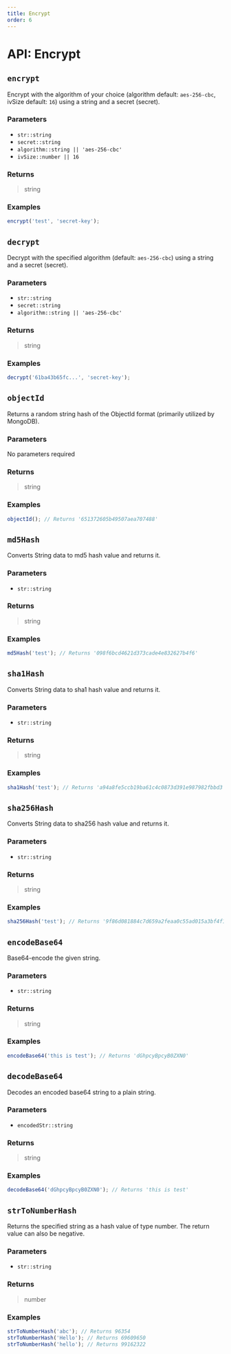 ```yaml
---
title: Encrypt
order: 6
---
```


# API: Encrypt

## `encrypt` <Badge type="tip" text="JavaScript" />

Encrypt with the algorithm of your choice (algorithm default: `aes-256-cbc`, ivSize default: `16`) using a string and a secret (secret).

### Parameters

- `str::string`
- `secret::string`
- `algorithm::string || 'aes-256-cbc'`
- `ivSize::number || 16`

### Returns

> string

### Examples

```javascript
encrypt('test', 'secret-key');
```

## `decrypt` <Badge type="tip" text="JavaScript" />

Decrypt with the specified algorithm (default: `aes-256-cbc`) using a string and a secret (secret).

### Parameters

- `str::string`
- `secret::string`
- `algorithm::string || 'aes-256-cbc'`

### Returns

> string

### Examples

```javascript
decrypt('61ba43b65fc...', 'secret-key');
```

## `objectId` <Badge type="tip" text="JavaScript" /><Badge type="info" text="Dart" />

Returns a random string hash of the ObjectId format (primarily utilized by MongoDB).

### Parameters

No parameters required

### Returns

> string

### Examples

```javascript
objectId(); // Returns '651372605b49507aea707488'
```

## `md5Hash` <Badge type="tip" text="JavaScript" /><Badge type="info" text="Dart" />

Converts String data to md5 hash value and returns it.

### Parameters

- `str::string`

### Returns

> string

### Examples

```javascript
md5Hash('test'); // Returns '098f6bcd4621d373cade4e832627b4f6'
```

## `sha1Hash` <Badge type="tip" text="JavaScript" /><Badge type="info" text="Dart" />

Converts String data to sha1 hash value and returns it.

### Parameters

- `str::string`

### Returns

> string

### Examples

```javascript
sha1Hash('test'); // Returns 'a94a8fe5ccb19ba61c4c0873d391e987982fbbd3'
```

## `sha256Hash` <Badge type="tip" text="JavaScript" /><Badge type="info" text="Dart" />

Converts String data to sha256 hash value and returns it.

### Parameters

- `str::string`

### Returns

> string

### Examples

```javascript
sha256Hash('test'); // Returns '9f86d081884c7d659a2feaa0c55ad015a3bf4f1b2b0b822cd15d6c15b0f00a08'
```

## `encodeBase64` <Badge type="tip" text="JavaScript" /><Badge type="info" text="Dart" />

Base64-encode the given string.

### Parameters

- `str::string`

### Returns

> string

### Examples

```javascript
encodeBase64('this is test'); // Returns 'dGhpcyBpcyB0ZXN0'
```

## `decodeBase64` <Badge type="tip" text="JavaScript" /><Badge type="info" text="Dart" />

Decodes an encoded base64 string to a plain string.

### Parameters

- `encodedStr::string`

### Returns

> string

### Examples

```javascript
decodeBase64('dGhpcyBpcyB0ZXN0'); // Returns 'this is test'
```

## `strToNumberHash` <Badge type="tip" text="JavaScript" /><Badge type="info" text="Dart" />

Returns the specified string as a hash value of type number. The return value can also be negative.

### Parameters

- `str::string`

### Returns

> number

### Examples

```javascript
strToNumberHash('abc'); // Returns 96354
strToNumberHash('Hello'); // Returns 69609650
strToNumberHash('hello'); // Returns 99162322
```
